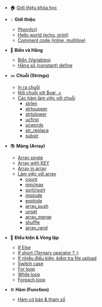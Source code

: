 * 🏠 [Giới thiệu khóa học](intro.md)
* 💡 **Giới thiệu**
  * [Phpinfo()](01-gioi-thieu/phpinfo.md)
  * [Hello world (echo, print)](01-gioi-thieu/hello-world.md)
  * [Comment code (inline, multiline)](01-gioi-thieu/comment-code.md)

* 🔢 **Biến và Hằng**
  * [Biến (Variables)](02-bien-va-hang/variables.md)
  * [Hằng số (constant) define](02-bien-va-hang/constant.md)

* ✂️ **Chuỗi (Strings)**
  * [In ra chuỗi](03-chuoi/strings-intro.md)
  * [Nối chuỗi với $var .=](03-chuoi/strings-concat.md)
  * [Các hàm làm việc với chuỗi](03-chuoi/strings-functions.md)
    * [strlen](03-chuoi/strlen.md)
    * [strtoupper](03-chuoi/strtoupper.md)
    * [strtolower](03-chuoi/strtolower.md)
    * [ucfirst](03-chuoi/ucfirst.md)
    * [ucwords](03-chuoi/ucwords.md)
    * [str_replace](03-chuoi/str_replace.md)
    * [substr](03-chuoi/substr.md)

* 📚 **Mảng (Array)**
  * [Array single](04-mang/array-single.md)
  * [Array with KEY](04-mang/array-key.md)
  * [Array in array](04-mang/array-multi.md)
  * [Làm việc với array](04-mang/array-functions.md)
    * [count](04-mang/count.md)
    * [min/max](04-mang/min-max.md)
    * [sort/rsort](04-mang/sort.md)
    * [implode](04-mang/implode.md)
    * [explode](04-mang/explode.md)
    * [array_push](04-mang/push.md)
    * [unset](04-mang/unset.md)
    * [array_merge](04-mang/array-merge.md)
    * [shuffle](04-mang/shuffle.md)
    * [array_rand](04-mang/array-random.md)

* 🔁 **Điều kiện & Vòng lặp**
  * [If Else](05-dieu-kien-va-vong-lap/if-else.md)
  * [If short (Ternary operator ? :)](05-dieu-kien-va-vong-lap/ternary.md)
  * [If nhiều điều kiện, kiểm tra file upload](05-dieu-kien-va-vong-lap/multiple-if.md)
  * [Switch case](05-dieu-kien-va-vong-lap/switch.md)
  * [For loop](05-dieu-kien-va-vong-lap/for.md)
  * [While loop](05-dieu-kien-va-vong-lap/while.md)
  * [Foreach loop](05-dieu-kien-va-vong-lap/foreach.md)

* ⚙️ **Hàm (Function)**
  * [Hàm cơ bản & tham số](06-ham/function.md)
